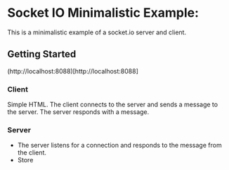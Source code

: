 # Socket IO Minimalistic Example:

This is a minimalistic example of a socket.io server and client.

## Getting Started

(http://localhost:8088)[http://localhost:8088]

### Client

Simple HTML. The client connects to the server and sends a message to the server. The server responds with a message.

### Server

* The server listens for a connection and responds to the message from the client.
* Store 


